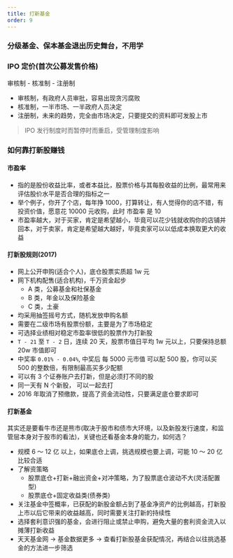 ```yaml
---
title: 打新基金
order: 9
---
```


### 分级基金、保本基金退出历史舞台，不用学

### IPO 定价(首次公募发售价格)

审核制 - 核准制 - 注册制

- 审核制，有政府人员审批，容易出现贪污腐败
- 核准制，一半市场、一半政府人员决定
- 注册制，未来的趋势，完全由市场决定，只要提交的资料即可发股上市

> IPO 发行制度时而暂停时而重启，受管理制度影响

### 如何靠打新股赚钱

#### 市盈率

- 指的是股份收益比率，或者本益比，股票价格与其每股收益的比例，最常用来评估股价水平是否合理的指标之一
- 举个例子，你开了个店，每年挣 1000，打算转让，有人觉得你的店不错，有投资价值，愿意花 10000 元收购，此时 市盈率 是 10
- 市盈率越大，对于买家，肯定是希望越小，毕竟可以花少钱就收购你的店铺并回本，对于卖家，肯定是希望越大越好，毕竟卖家可以以低成本换取更大的收益

#### 打新股规则(2017)

- 网上公开申购(适合个人)，底仓股票实质超 1w 元
- 网下机构配售(适合机构)，千万资金起步
  - A 类，公募基金和社保基金
  - B 类，年金以及保险基金
  - C 类，土豪
- 均采用抽签摇号方式，随机发放申购名额
- 需要在二级市场有股票份额，主要是为了市场稳定
- 可选择业绩相对稳定市盈率很低的股票作为打新股
- `T - 21` 至 `T - 2` 日，连续 20 天，股票市值日平均 1w 元以上，只要保持总额 20w 市值即可
- 中奖率 `0.01% - 0.04%`, 中奖后 每 5000 元市值 可以配 500 股，你可以买 500 的整数倍，有限制最高买多少配额
- 可以有 3 个证券账户去打新，但是必须打不同的股
- 同一天有 N 个新股， 可以一起去打
- 2016 年取消了预缴款，提高了资金流动性，只要满足底仓要求即可

#### 打新基金

其实还是要看牛市还是熊市(取决于股市和债市大环境，以及新股发行速度，和监管层本身对于股市的看法)，关键也还看基金本身的能力，如何选？

- 规模 6 ～ 12 亿 以上，如果底仓上调，挑选规模也要上调，可能 10 ～ 20 亿比较合适
- 了解资策略
  - 股票底仓+打新+融出资金+对冲策略，为了股票底仓波动不大(灵活配置型)
  - 股票底仓+固定收益类(债券类)
- 关注基金中签概率，已获配的新股金额占到了基金净资产的比例越高，打新股上市以后它带来的收益越高，同时需要关注打新的持续性
- 选择套利意识强的基金，会进行阻止或禁止申购，避免大量的套利资金流入以摊薄打新收益
- 天天基金网 -> 基金数据更多 -> 查看打新股基金获配情况，再结合以往挑选基金的方法进一步筛选

